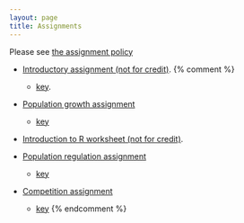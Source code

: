 ```yaml
---
layout: page
title: Assignments
---
```


Please see [the assignment policy](/assignment_policy.html)

* [Introductory assignment (not for credit)](/materials/intro.asn.pdf).
{% comment %} 
  * [key](materials/intro.key.pdf).

* [Population growth assignment](materials/pg.asn.pdf)
  * [key](materials/pg.key.pdf)

* [Introduction to R worksheet (not for credit)](http://lalashan.mcmaster.ca/theobio/3SS/index.php/Introduction_to_R).

* [Population regulation assignment](../../../materials/regulation.asn.pdf)
  * [key](../../../materials/regulation.key.pdf)

* [Competition assignment](../../../materials/competition.asn.pdf)
  * [key](../../../materials/competition.key.pdf)
{% endcomment %} 
